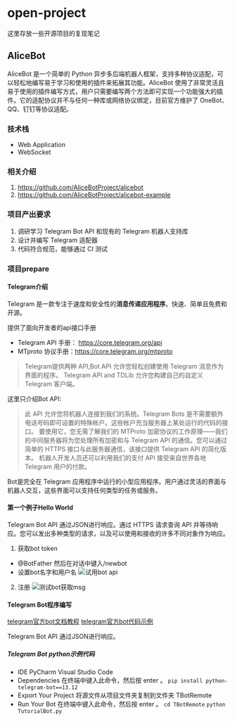 # open-project
这里存放一些开源项目的复现笔记

## AliceBot

AliceBot 是一个简单的 Python 异步多后端机器人框架，支持多种协议适配，可以轻松地编写易于学习和使用的插件来拓展其功能。AliceBot 使用了非常灵活且易于使用的插件编写方式，用户只需要编写两个方法即可实现一个功能强大的插件。它的适配协议并不与任何一种库或网络协议绑定，目前官方维护了 OneBot、QQ、钉钉等协议适配。

### 技术栈

- Web Application
- WebSocket

### 相关介绍

1. https://github.com/AliceBotProject/alicebot
2. https://github.com/AliceBotProject/alicebot-example

### 项目产出要求

1. 调研学习 Telegram Bot API 和现有的 Telegram 机器人支持库
2. 设计并编写 Telegram 适配器
3. 代码符合规范，能够通过 CI 测试

### 项目prepare

#### Telegram介绍

Telegram 是一款专注于速度和安全性的**消息传递应用程序**。快速、简单且免费和开源。

提供了面向开发者的api接口手册
- Telegram API 手册： https://core.telegram.org/api
- MTproto 协议手册：https://core.telegram.org/mtproto

> Telegram提供两种 API,Bot API 允许您轻松创建使用 Telegram 消息作为界面的程序。 Telegram API and TDLib 允许您构建自己的自定义 Telegram 客户端。

这里只介绍Bot API:
> 此 API 允许您将机器人连接到我们的系统。Telegram Bots 是不需要额外电话号码即可设置的特殊帐户。这些帐户充当服务器上某处运行的代码的接口。
> 要使用它，您无需了解我们的 MTProto 加密协议的工作原理——我们的中间服务器将为您处理所有加密和与 Telegram API 的通信。您可以通过简单的 HTTPS 接口与此服务器通信，该接口提供 Telegram API 的简化版本。
> 机器人开发人员还可以利用我们的支付 API 接受来自世界各地 Telegram 用户的付款。

Bot是完全在 Telegram 应用程序中运行的小型应用程序。用户通过灵活的界面与机器人交互，这些界面可以支持任何类型的任务或服务。

#### 第一个例子Hello World

Telegram Bot API 通过JSON进行响应。通过 HTTPS 请求查询 API 并等待响应。您可以发出多种类型的请求，以及可以使用和接收的许多不同对象作为响应。
1. 获取bot token
 - @BotFather 然后在对话中键入/newbot
 - 设置bot名字和用户名
![试用bot api](img/image.png)
2. 注册
![测试bot获取msg](img/getMessage.png)



#### Telegram Bot程序编写

[telegram官方bot文档教程](https://core.telegram.org/bots/tutorial)
[telegram官方bot代码示例](https://gitlab.com/Athamaxy/telegram-bot-tutorial/-/tree/main)

Telegram Bot API 通过JSON进行响应。

##### Telegram Bot python示例代码

- IDE
    PyCharm
    Visual Studio Code
- Dependencies
    在终端中键入此命令，然后按 enter 。
    `pip install python-telegram-bot==13.12`
- Export Your Project
    将源文件从项目文件夹复制到文件夹 TBotRemote 
- Run Your Bot
    在终端中键入此命令，然后按 enter 。
    `cd TBotRemote`
    `python TutorialBot.py`
